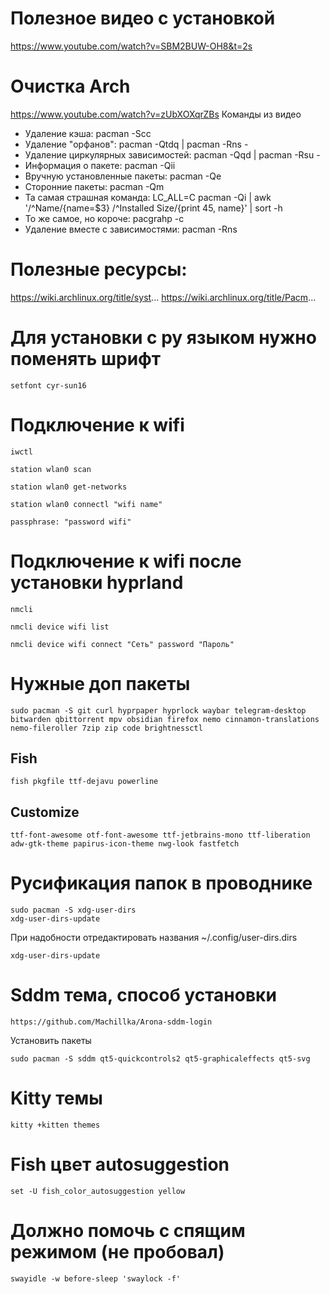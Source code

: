 

# Полезное видео с установкой
https://www.youtube.com/watch?v=SBM2BUW-OH8&t=2s

# Очистка Arch
https://www.youtube.com/watch?v=zUbXOXqrZBs
Команды из видео
- Удаление кэша: pacman -Scc
- Удаление "орфанов": pacman -Qtdq | pacman -Rns -
- Удаление циркулярных зависимостей: pacman -Qqd | pacman -Rsu -
- Информация о пакете: pacman -Qii
- Вручную установленные пакеты: pacman -Qe
- Сторонние пакеты: pacman -Qm
- Та самая страшная команда: LC_ALL=C pacman -Qi | awk '/^Name/{name=$3} /^Installed Size/{print $4$5, name}' | sort -h
- То же самое, но короче: pacgrahp -c
- Удаление вместе с зависимостями: pacman -Rns

# Полезные ресурсы:
https://wiki.archlinux.org/title/syst...
https://wiki.archlinux.org/title/Pacm...



# Для установки с ру языком нужно поменять шрифт

```
setfont cyr-sun16
```

# Подключение к wifi

```
iwctl
```

```
station wlan0 scan
```

```
station wlan0 get-networks
```

```
station wlan0 connectl "wifi name"
```

```
passphrase: "password wifi"
```

# Подключение к wifi после установки hyprland

```
nmcli
```

```
nmcli device wifi list
```

```
nmcli device wifi connect "Сеть" password "Пароль"
```


# Нужные доп пакеты

`
sudo pacman -S git curl hyprpaper hyprlock waybar telegram-desktop bitwarden qbittorrent mpv obsidian firefox nemo cinnamon-translations nemo-fileroller 7zip zip code brightnessctl
`


## Fish
```
fish pkgfile ttf-dejavu powerline
```

## Customize
```
ttf-font-awesome otf-font-awesome ttf-jetbrains-mono ttf-liberation adw-gtk-theme papirus-icon-theme nwg-look fastfetch
```

# Русификация папок в проводнике
```
sudo pacman -S xdg-user-dirs
xdg-user-dirs-update
```

При надобности отредактировать названия ~/.config/user-dirs.dirs

```
xdg-user-dirs-update
```


# Sddm тема, способ установки

```
https://github.com/Machillka/Arona-sddm-login
```

Установить пакеты

```
sudo pacman -S sddm qt5-quickcontrols2 qt5-graphicaleffects qt5-svg
```

# Kitty темы

```
kitty +kitten themes
```

# Fish цвет autosuggestion

```
set -U fish_color_autosuggestion yellow
```

# Должно помочь с спящим режимом (не пробовал)
```
swayidle -w before-sleep 'swaylock -f'
```

